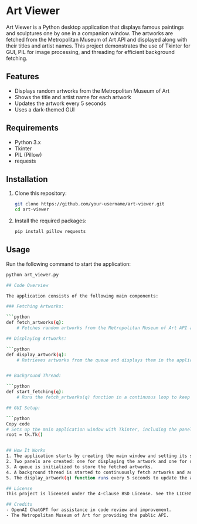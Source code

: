 # Art Viewer

Art Viewer is a Python desktop application that displays famous paintings and sculptures one by one in a companion window. The artworks are fetched from the Metropolitan Museum of Art API and displayed along with their titles and artist names. This project demonstrates the use of Tkinter for GUI, PIL for image processing, and threading for efficient background fetching.

## Features

- Displays random artworks from the Metropolitan Museum of Art
- Shows the title and artist name for each artwork
- Updates the artwork every 5 seconds
- Uses a dark-themed GUI

## Requirements

- Python 3.x
- Tkinter
- PIL (Pillow)
- requests

## Installation

1. Clone this repository:
    ```bash
    git clone https://github.com/your-username/art-viewer.git
    cd art-viewer
    ```

2. Install the required packages:
    ```bash
    pip install pillow requests
    ```

## Usage

Run the following command to start the application:
```bash
python art_viewer.py

## Code Overview

The application consists of the following main components:

### Fetching Artworks:

```python
def fetch_artworks(q):
    # Fetches random artworks from the Metropolitan Museum of Art API and stores them in a queue.

## Displaying Artworks:

```python
def display_artwork(q):
    # Retrieves artworks from the queue and displays them in the application window.


## Background Thread:

```python
def start_fetching(q):
    # Runs the fetch_artworks(q) function in a continuous loop to keep the queue populated with artworks.

## GUI Setup:

```python
Copy code
# Sets up the main application window with Tkinter, including the panels for displaying artwork and artwork details.
root = tk.Tk()


## How It Works
1. The application starts by creating the main window and setting its size and position.
2. Two panels are created: one for displaying the artwork and one for displaying the artwork details.
3. A queue is initialized to store the fetched artworks.
4. A background thread is started to continuously fetch artworks and add them to the queue.
5. The display_artwork(q) function runs every 5 seconds to update the artwork and details from the queue.

## License
This project is licensed under the 4-Clause BSD License. See the LICENSE file for details.

## Credits
- OpenAI ChatGPT for assistance in code review and improvement.
- The Metropolitan Museum of Art for providing the public API.